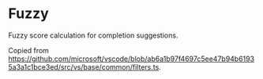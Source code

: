 # Fuzzy

Fuzzy score calculation for completion suggestions.

Copied from https://github.com/microsoft/vscode/blob/ab6a1b97f4697c5ee47b94b61935a3a1c1bce3ed/src/vs/base/common/filters.ts.
